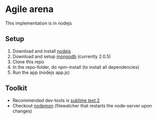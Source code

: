 # Agile arena 
This implementation is in nodejs

## Setup
1. Download and install [nodejs](http://nodejs.org/)
2. Download and setup [mongodb](http://www.mongodb.org/downloads) (currently 2.0.5)
3. Clone this repo
4. In the repo-folder, do npm-install (to install all dependencies)
5. Run the app (nodejs app.js)

## Toolkit
- Recommended dev-tools is [sublime text 2](http://www.sublimetext.com/2)
- Checkout [nodemon](https://github.com/remy/nodemon) (filewatcher that restarts the node-server upon changes)